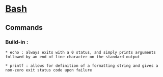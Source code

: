# [Bash](https://en.wikipedia.org/wiki/Bash_(Unix_shell))

## Commands

### Build-in :
	* echo : always exits with a 0 status, and simply prints arguments followed by an end of line character on the standard output

	* printf : allows for definition of a formatting string and gives a non-zero exit status code upon failure
